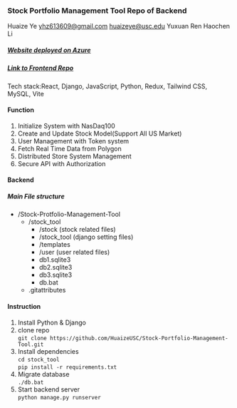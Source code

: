 ### Stock Portfolio Management Tool Repo of Backend

Huaize Ye yhz613609@gmail.com huaizeye@usc.edu
Yuxuan Ren
Haochen Li

##### [Website deployed on Azure](https://purple-bush-0fbcbce1e.5.azurestaticapps.net/)
##### [Link to Frontend Repo](https://github.com/HuaizeUSC/stock-portfolio-frontend)

Tech stack:React, Django, JavaScript, Python, Redux, Tailwind CSS, MySQL, Vite

#### Function

1. Initialize System with NasDaq100
2. Create and Update Stock Model(Support All US Market)
3. User Management with Token system
4. Fetch Real Time Data from Polygon
5. Distributed Store System Management
6. Secure API with Authorization

#### Backend
##### Main File structure
- /Stock-Protfolio-Management-Tool
  - /stock_tool
    - /stock (stock related files)
    - /stock_tool (django setting files)
    - /templates
    - /user (user related files)
    - db1.sqlite3
    - db2.sqlite3
    - db3.sqlite3
    - db.bat
  - .gitattributes

#### Instruction
1. Install Python & Django
2. clone repo  
`git clone https://github.com/HuaizeUSC/Stock-Portfolio-Management-Tool.git`
3. Install dependencies  
`cd stock_tool`  
`pip install -r requirements.txt`  
4. Migrate database  
`./db.bat`
5. Start backend server  
`python manage.py runserver`
